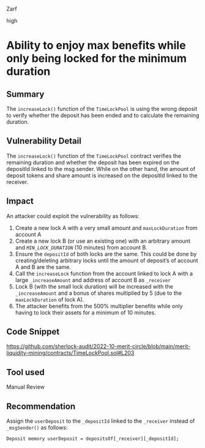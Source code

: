 Zarf

high

# Ability to enjoy max benefits while only being locked for the minimum duration

## Summary

The `increaseLock()` function of the `TimeLockPool` is using the wrong deposit to verify whether the deposit has been ended and to calculate the remaining duration.

## Vulnerability Detail

The `increaseLock()` function of the `TimeLockPool` contract verifies the remaining duration and whether the deposit has been expired on the depositId linked to the msg.sender. While on the other hand, the amount of deposit tokens and share amount is increased on the depositId linked to the receiver.

## Impact

An attacker could exploit the vulnerability as follows:

1. Create a new lock A with a very small amount and `maxLockDuration` from account A
2. Create a new lock B (or use an existing one) with an arbitrary amount and *`MIN_LOCK_DURATION`* (10 minutes) from account B.
3. Ensure the `depositId` of both locks are the same. This could be done by creating/deleting arbitrary locks until the amount of deposit’s of account A and B are the same.
4. Call the `increaseLock` function from the account linked to lock A with a large `_increaseAmount` and address of account B as `_receiver`
5. Lock B (with the small lock duration) will be increased with the `_increaseAmount` and a bonus of shares multiplied by 5 (due to the `maxLockDuration` of lock A). 
6. The attacker benefits from the 500% multiplier benefits while only having to lock their assets for a minimum of 10 minutes.

## Code Snippet

https://github.com/sherlock-audit/2022-10-merit-circle/blob/main/merit-liquidity-mining/contracts/TimeLockPool.sol#L203

## Tool used

Manual Review

## Recommendation

Assign the `userDeposit` to the `_depositId` linked to the `_receiver` instead of `_msgSender()` as follows:

```Solidity
Deposit memory userDeposit = depositsOf[_receiver][_depositId];
```